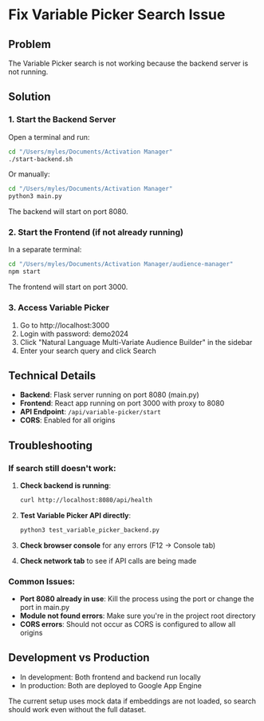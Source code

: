 # Fix Variable Picker Search Issue

## Problem
The Variable Picker search is not working because the backend server is not running.

## Solution

### 1. Start the Backend Server

Open a terminal and run:
```bash
cd "/Users/myles/Documents/Activation Manager"
./start-backend.sh
```

Or manually:
```bash
cd "/Users/myles/Documents/Activation Manager"
python3 main.py
```

The backend will start on port 8080.

### 2. Start the Frontend (if not already running)

In a separate terminal:
```bash
cd "/Users/myles/Documents/Activation Manager/audience-manager"
npm start
```

The frontend will start on port 3000.

### 3. Access Variable Picker

1. Go to http://localhost:3000
2. Login with password: demo2024
3. Click "Natural Language Multi-Variate Audience Builder" in the sidebar
4. Enter your search query and click Search

## Technical Details

- **Backend**: Flask server running on port 8080 (main.py)
- **Frontend**: React app running on port 3000 with proxy to 8080
- **API Endpoint**: `/api/variable-picker/start`
- **CORS**: Enabled for all origins

## Troubleshooting

### If search still doesn't work:

1. **Check backend is running**: 
   ```bash
   curl http://localhost:8080/api/health
   ```

2. **Test Variable Picker API directly**:
   ```bash
   python3 test_variable_picker_backend.py
   ```

3. **Check browser console** for any errors (F12 → Console tab)

4. **Check network tab** to see if API calls are being made

### Common Issues:

- **Port 8080 already in use**: Kill the process using the port or change the port in main.py
- **Module not found errors**: Make sure you're in the project root directory
- **CORS errors**: Should not occur as CORS is configured to allow all origins

## Development vs Production

- In development: Both frontend and backend run locally
- In production: Both are deployed to Google App Engine

The current setup uses mock data if embeddings are not loaded, so search should work even without the full dataset.